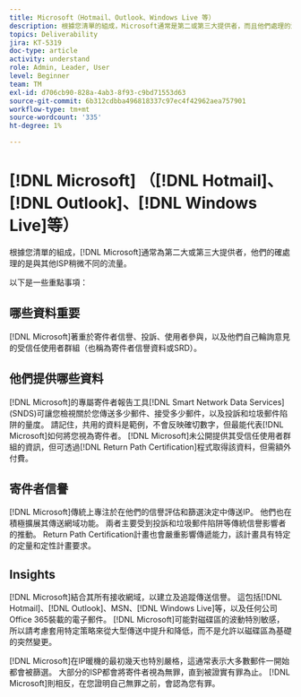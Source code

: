 ```yaml
---
title: Microsoft（Hotmail、Outlook、Windows Live 等）
description: 根據您清單的組成，Microsoft通常是第二或第三大提供者，而且他們處理的流量與其他ISP略有不同。
topics: Deliverability
jira: KT-5319
doc-type: article
activity: understand
role: Admin, Leader, User
level: Beginner
team: TM
exl-id: d706cb90-828a-4ab3-8f93-c9bd71553d63
source-git-commit: 6b312cdbba496818337c97ec4f42962aea757901
workflow-type: tm+mt
source-wordcount: '335'
ht-degree: 1%

---
```


# [!DNL Microsoft] （[!DNL Hotmail]、[!DNL Outlook]、[!DNL Windows Live]等）

根據您清單的組成，[!DNL Microsoft]通常為第二大或第三大提供者，他們的確處理的是與其他ISP稍微不同的流量。

以下是一些重點事項：

## 哪些資料重要

[!DNL Microsoft]著重於寄件者信譽、投訴、使用者參與，以及他們自己輪詢意見的受信任使用者群組（也稱為寄件者信譽資料或SRD）。

## 他們提供哪些資料

[!DNL Microsoft]的專屬寄件者報告工具[!DNL Smart Network Data Services] (SNDS)可讓您檢視關於您傳送多少郵件、接受多少郵件，以及投訴和垃圾郵件陷阱的量度。 請記住，共用的資料是範例，不會反映確切數字，但最能代表[!DNL Microsoft]如何將您視為寄件者。 [!DNL Microsoft]未公開提供其受信任使用者群組的資訊，但可透過[!DNL Return Path Certification]程式取得該資料，但需額外付費。

## 寄件者信譽

[!DNL Microsoft]傳統上專注於在他們的信譽評估和篩選決定中傳送IP。 他們也在積極擴展其傳送網域功能。 兩者主要受到投訴和垃圾郵件陷阱等傳統信譽影響者的推動。 Return Path Certification計畫也會嚴重影響傳遞能力，該計畫具有特定的定量和定性計畫要求。

## Insights

[!DNL Microsoft]結合其所有接收網域，以建立及追蹤傳送信譽。 這包括[!DNL Hotmail]、[!DNL Outlook]、MSN、[!DNL Windows Live]等，以及任何公司Office 365裝載的電子郵件。 [!DNL Microsoft]可能對磁碟區的波動特別敏感，所以請考慮套用特定策略來從大型傳送中提升和降低，而不是允許以磁碟區為基礎的突然變更。

[!DNL Microsoft]在IP暖機的最初幾天也特別嚴格，這通常表示大多數郵件一開始都會被篩選。 大部分的ISP都會將寄件者視為無罪，直到被證實有罪為止。 [!DNL Microsoft]則相反，在您證明自己無罪之前，會認為您有罪。
